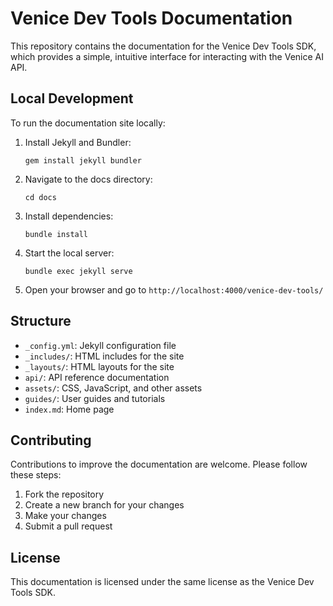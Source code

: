 # Venice Dev Tools Documentation

This repository contains the documentation for the Venice Dev Tools SDK, which provides a simple, intuitive interface for interacting with the Venice AI API.

## Local Development

To run the documentation site locally:

1. Install Jekyll and Bundler:
   ```
   gem install jekyll bundler
   ```

2. Navigate to the docs directory:
   ```
   cd docs
   ```

3. Install dependencies:
   ```
   bundle install
   ```

4. Start the local server:
   ```
   bundle exec jekyll serve
   ```

5. Open your browser and go to `http://localhost:4000/venice-dev-tools/`

## Structure

- `_config.yml`: Jekyll configuration file
- `_includes/`: HTML includes for the site
- `_layouts/`: HTML layouts for the site
- `api/`: API reference documentation
- `assets/`: CSS, JavaScript, and other assets
- `guides/`: User guides and tutorials
- `index.md`: Home page

## Contributing

Contributions to improve the documentation are welcome. Please follow these steps:

1. Fork the repository
2. Create a new branch for your changes
3. Make your changes
4. Submit a pull request

## License

This documentation is licensed under the same license as the Venice Dev Tools SDK.